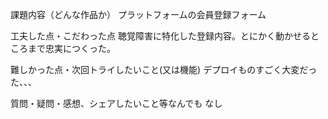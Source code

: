 課題内容（どんな作品か）
プラットフォームの会員登録フォーム

工夫した点・こだわった点
聴覚障害に特化した登録内容。とにかく動かせるところまで忠実につくった。

難しかった点・次回トライしたいこと(又は機能)
デプロイものすごく大変だった、、、

質問・疑問・感想、シェアしたいこと等なんでも
なし

